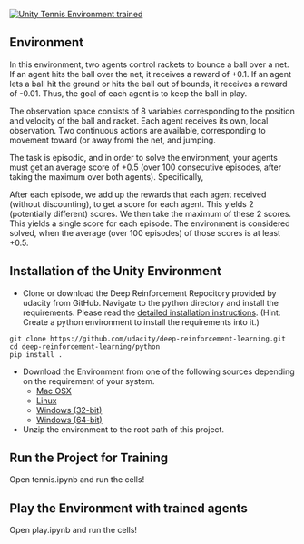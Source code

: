 [![Unity Tennis Environment trained](https://img.youtube.com/vi/8Brr1e9-Hsk/0.jpg)](https://www.youtube.com/watch?v=8Brr1e9-Hsk "Unity Tennis Environment trained")

## Environment

In this environment, two agents control rackets to bounce a ball over a net. If an agent hits the ball over the net, it receives a reward of +0.1. If an agent lets a ball hit the ground or hits the ball out of bounds, it receives a reward of -0.01. Thus, the goal of each agent is to keep the ball in play.

The observation space consists of 8 variables corresponding to the position and velocity of the ball and racket. Each agent receives its own, local observation. Two continuous actions are available, corresponding to movement toward (or away from) the net, and jumping.

The task is episodic, and in order to solve the environment, your agents must get an average score of +0.5 (over 100 consecutive episodes, after taking the maximum over both agents). Specifically,

After each episode, we add up the rewards that each agent received (without discounting), to get a score for each agent. This yields 2 (potentially different) scores. We then take the maximum of these 2 scores.
This yields a single score for each episode.
The environment is considered solved, when the average (over 100 episodes) of those scores is at least +0.5.

## Installation of the Unity Environment
* Clone or download the Deep Reinforcement Repocitory provided by udacity from GitHub. Navigate to the python directory and install the requirements. Please read the [detailed installation instructions](https://github.com/udacity/deep-reinforcement-learning/blob/master/README.md). (Hint: Create a python environment to install the requirements into it.)

```
git clone https://github.com/udacity/deep-reinforcement-learning.git
cd deep-reinforcement-learning/python
pip install .
```
* Download the Environment from one of the following sources depending on the requirement of your system.
    * [Mac OSX](https://s3-us-west-1.amazonaws.com/udacity-drlnd/P3/Tennis/Tennis.app.zip)
    * [Linux](https://s3-us-west-1.amazonaws.com/udacity-drlnd/P3/Tennis/Tennis_Linux.zip)
    * [Windows (32-bit)](https://s3-us-west-1.amazonaws.com/udacity-drlnd/P3/Tennis/Tennis_Windows_x86.zip)
    * [Windows (64-bit)](https://s3-us-west-1.amazonaws.com/udacity-drlnd/P3/Tennis/Tennis_Windows_x86_64.zip)
* Unzip the environment to the root path of this project.

## Run the Project for Training
Open tennis.ipynb and run the cells!

## Play the Environment with trained agents
Open play.ipynb and run the cells!